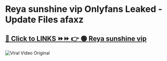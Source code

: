 
 # Reya sunshine vip Onlyfans Leaked - Update Files afaxz

## <h2><a href="https://clipsfans.com/Reya_sunshine_vip&ref=git">🔗 Click to LINKS ⏩⏩ 👉 🟢 Reya sunshine vip </a></h2>

<a href="https://clipsfans.com/Reya_sunshine_vip&ref=git" rel="nofollow" data-target="animated-image.originalLink"><img src="https://i.ibb.co.com/xMMVF88/686577567.gif" alt="Viral Video Original" style="max-width: 100%; display: inline-block;" data-target="animated-image.originalImage"></a>

